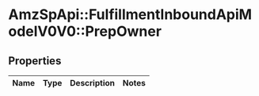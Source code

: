 # AmzSpApi::FulfillmentInboundApiModelV0V0::PrepOwner

## Properties
Name | Type | Description | Notes
------------ | ------------- | ------------- | -------------

